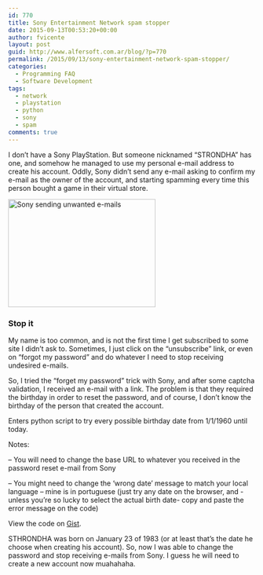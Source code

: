 ```yaml
---
id: 770
title: Sony Entertainment Network spam stopper
date: 2015-09-13T00:53:20+00:00
author: fvicente
layout: post
guid: http://www.alfersoft.com.ar/blog/?p=770
permalink: /2015/09/13/sony-entertainment-network-spam-stopper/
categories:
  - Programming FAQ
  - Software Development
tags:
  - network
  - playstation
  - python
  - sony
  - spam
comments: true
---
```

I don&#8217;t have a Sony PlayStation. But someone nicknamed &#8220;STRONDHA&#8221; has one, and somehow he managed to use my personal e-mail address to create his account. Oddly, Sony didn&#8217;t send any e-mail asking to confirm my e-mail as the owner of the account, and starting spamming every time this person bought a game in their virtual store.

<!--more-->

[<img src="http://www.alfersoft.com.ar/blog/wp-content/uploads/2015/09/2015-09-13-12.27.56-am-300x220.png" alt="Sony sending unwanted e-mails" width="300" height="220" class="aligncenter size-medium wp-image-771" srcset="http://www.alfersoft.com.ar/blog/wp-content/uploads/2015/09/2015-09-13-12.27.56-am-300x220.png 300w, http://www.alfersoft.com.ar/blog/wp-content/uploads/2015/09/2015-09-13-12.27.56-am-1024x751.png 1024w, http://www.alfersoft.com.ar/blog/wp-content/uploads/2015/09/2015-09-13-12.27.56-am-700x513.png 700w, http://www.alfersoft.com.ar/blog/wp-content/uploads/2015/09/2015-09-13-12.27.56-am-332x243.png 332w" sizes="(max-width: 300px) 100vw, 300px" />](http://www.alfersoft.com.ar/blog/wp-content/uploads/2015/09/2015-09-13-12.27.56-am.png)

### Stop it

My name is too common, and is not the first time I get subscribed to some site I didn&#8217;t ask to. Sometimes, I just click on the &#8220;unsubscribe&#8221; link, or even on &#8220;forgot my password&#8221; and do whatever I need to stop receiving undesired e-mails.
  
So, I tried the &#8220;forget my password&#8221; trick with Sony, and after some captcha validation, I received an e-mail with a link. The problem is that they required the birthday in order to reset the password, and of course, I don&#8217;t know the birthday of the person that created the account.

Enters python script to try every possible birthday date from 1/1/1960 until today.
  
Notes:
  
&#8211; You will need to change the base URL to whatever you received in the password reset e-mail from Sony
  
&#8211; You might need to change the &#8216;wrong date&#8217; message to match your local language &#8211; mine is in portuguese (just try any date on the browser, and -unless you&#8217;re so lucky to select the actual birth date- copy and paste the error message on the code)

<div class="oembed-gist">
  <noscript>
    View the code on <a href="https://gist.github.com/fvicente/75980d0d00d759b06e50">Gist</a>.
  </noscript>
</div>

STHRONDHA was born on January 23 of 1983 (or at least that&#8217;s the date he choose when creating his account). So, now I was able to change the password and stop receiving e-mails from Sony. I guess he will need to create a new account now muahahaha.
